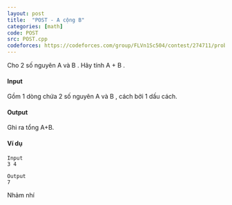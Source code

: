 ```yaml
---
layout: post
title:  "POST - A cộng B"
categories: [math]
code: POST
src: POST.cpp
codeforces: https://codeforces.com/group/FLVn1Sc504/contest/274711/problem/F
---
```


Cho 2 số nguyên A và B . Hãy tính A + B .

#### Input

Gồm 1 dòng chứa 2 số nguyên A và B , cách bởi 1 dấu cách.

#### Output

Ghi ra tổng A+B.

#### Ví dụ

```
Input
3 4

Output
7
```

<!--more-->

Nhảm nhí 

